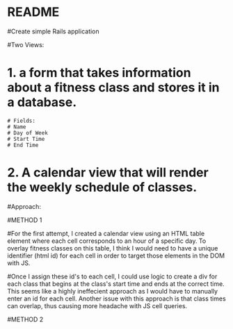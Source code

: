 # README

#Create simple Rails application

#Two Views:

# 1. a form that takes information about a fitness class and stores it in a database.

    # Fields:
    # Name
    # Day of Week
    # Start Time
    # End Time

# 2. A calendar view that will render the weekly schedule of classes.

#Approach:

#METHOD 1

#For the first attempt, I created a calendar view using an HTML table element where each cell corresponds to an hour of a specific day. To overlay fitness classes on this table, I think I would need to have a unique identifier (html id) for each cell in order to target those elements in the DOM with JS.

#Once I assign these id's to each cell, I could use logic to create a div for each class that begins at the class's start time and ends at the correct time. This seems like a highly ineffecient approach as I would have to manually enter an id for each cell. Another issue with this approach is that class times can overlap, thus causing more headache with JS cell queries.

#METHOD 2

#
